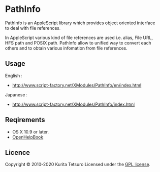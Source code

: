 PathInfo
========
PathInfo is an AppleScript library which provides object oriented interface to deal with file references.

In AppleScript various kind of file references are used i.e. alias, File URL, HFS path and POSIX path.
PathInfo allow to unified way to convert each others and to obtain various infomation from file references.

## Usage
English :
* http://www.script-factory.net/XModules/PathInfo/en/index.html

Japanese :
* http://www.script-factory.net/XModules/PathInfo/index.html

## Reqirements
* OS X 10.9 or later.
* [OpenHelpBook]

[OpenHelpBook]: https://www.script-factory.net/XModules/OpenHelpBook/en/index.html

## Licence

Copyright &copy; 2010-2020 Kurita Tetsuro
Licensed under the [GPL license][GPL].
 
[GPL]: http://www.gnu.org/licenses/gpl.html

